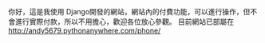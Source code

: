 你好，這是我使用 Django開發的網站，網站內的付費功能，可以進行操作，但不會進行實際付款，所以不用擔心，歡迎各位放心參觀。
目前網站已部屬在  http://andy5679.pythonanywhere.com/phone/
